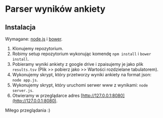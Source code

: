 # Parser wyników ankiety

## Instalacja
Wymagane: [node.js](http://nodejs.org/) i [bower](http://bower.io/).

1. Klonujemy repozytorium.
2. Robimy setup repozytorium wykonując komendę `npm install` i `bower install`.
3. Pobieramy wyniki ankiety z google drive i zpaisujemy je jako plik `results.tsv` (Plik >> pobierz jako >> Wartości rozdzielane tabulatorem).
4. Wykonujemy skrypt, który przetworzy wyniki ankiety na format json: `node app.js`.
5. Wykonujemy skrypt, który uruchomi serwer www z wynikami: `node server.js`.
5. Otwieramy w przeglądarce adres [http://127.0.0.1:8080](http://127.0.0.1:8080).

Miłego przeglądania :)